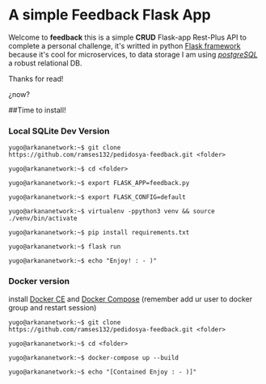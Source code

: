 # A simple Feedback Flask App

Welcome to **feedback** this is a simple **CRUD** Flask-app Rest-Plus API to complete a personal challenge, it's writted in python [Flask framework](http://flask.pocoo.org/ "Flask's official website") because it's cool for microservices, to data storage I am using [*postgreSQL*](https://www.postgresql.org/ "postgreSQL official website") a robust relational
DB.

Thanks for read! 

¿now? 

##Time to install!

### Local SQLite Dev Version 

``` console
yugo@arkananetwork:~$ git clone https://github.com/ramses132/pedidosya-feedback.git <folder>

yugo@arkananetwork:~$ cd <folder>

yugo@arkananetwork:~$ export FLASK_APP=feedback.py

yugo@arkananetwork:~$ export FLASK_CONFIG=default

yugo@arkananetwork:~$ virtualenv -ppython3 venv && source ./venv/bin/activate

yugo@arkananetwork:~$ pip install requirements.txt

yugo@arkananetwork:~$ flask run

yugo@arkananetwork:~$ echo "Enjoy! : - )"
```

### Docker version

install [Docker CE](https://docs.docker.com/install/ "Docker official install guide") and [Docker Compose](https://docs.docker.com/compose/install/#install-compose "Docker Compose official install guide") (remember add ur user to docker group and restart session)

``` console
yugo@arkananetwork:~$ git clone https://github.com/ramses132/pedidosya-feedback.git <folder>

yugo@arkananetwork:~$ cd <folder>

yugo@arkananetwork:~$ docker-compose up --build

yugo@arkananetwork:~$ echo "[Contained Enjoy : - )]"

```


